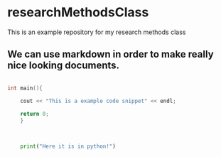 # researchMethodsClass
This is an example repository for my research methods class

## We can use markdown in order to make really nice looking documents.
```cpp 

int main(){

	cout << "This is a example code snippet" << endl; 
	
	return 0;
	}
	
```

```python

	print("Here it is in python!")
	
```
